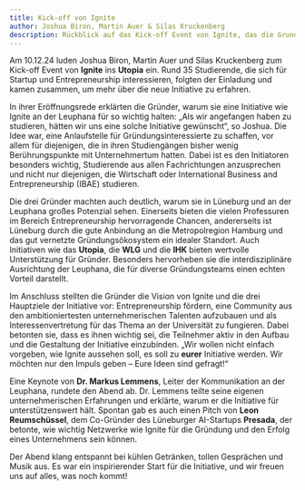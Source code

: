 ```yaml
---
title: Kick-off von Ignite
author: Joshua Biron, Martin Auer & Silas Kruckenberg
description: Rückblick auf das Kick-off Event von Ignite, das die Grundlage für eine neue Startup-Initiative an der Leuphana Universität legt
---
```


Am 10.12.24 luden Joshua Biron, Martin Auer und Silas Kruckenberg zum Kick-off Event von **Ignite** ins **Utopia** ein. Rund 35 Studierende, die sich für Startup und Entrepreneurship interessieren, folgten der Einladung und kamen zusammen, um mehr über die neue Initiative zu erfahren.

In ihrer Eröffnungsrede erklärten die Gründer, warum sie eine Initiative wie Ignite an der Leuphana für so wichtig halten: „Als wir angefangen haben zu studieren, hätten wir uns eine solche Initiative gewünscht“, so Joshua. Die Idee war, eine Anlaufstelle für Gründungsinteressierte zu schaffen, vor allem für diejenigen, die in ihren Studiengängen bisher wenig Berührungspunkte mit Unternehmertum hatten. Dabei ist es den Initiatoren besonders wichtig, Studierende aus allen Fachrichtungen anzusprechen und nicht nur diejenigen, die Wirtschaft oder International Business and Entrepreneurship (IBAE) studieren.

Die drei Gründer machten auch deutlich, warum sie in Lüneburg und an der Leuphana großes Potenzial sehen. Einerseits bieten die vielen Professuren im Bereich Entrepreneurship hervorragende Chancen, andererseits ist Lüneburg durch die gute Anbindung an die Metropolregion Hamburg und das gut vernetzte Gründungsökosystem ein idealer Standort. Auch Initiativen wie das **Utopia**, die **WLG** und die **IHK** bieten wertvolle Unterstützung für Gründer. Besonders hervorheben sie die interdisziplinäre Ausrichtung der Leuphana, die für diverse Gründungsteams einen echten Vorteil darstellt.

Im Anschluss stellten die Gründer die Vision von Ignite und die drei Hauptziele der Initiative vor: Entrepreneurship fördern, eine Community aus den ambitioniertesten unternehmerischen Talenten aufzubauen und als Interessenvertretung für das Thema an der Universität zu fungieren. Dabei betonten sie, dass es ihnen wichtig sei, die Teilnehmer aktiv in den Aufbau und die Gestaltung der Initiative einzubinden. „Wir wollen nicht einfach vorgeben, wie Ignite aussehen soll, es soll zu **eurer** Initiative werden. Wir möchten nur den Impuls geben – Eure Ideen sind gefragt!“

Eine Keynote von **Dr. Markus Lemmens**, Leiter der Kommunikation an der Leuphana, rundete den Abend ab. Dr. Lemmens teilte seine eigenen unternehmerischen Erfahrungen und erklärte, warum er die Initiative für unterstützenswert hält. Spontan gab es auch einen Pitch von **Leon Reumschüssel**, dem Co-Gründer des Lüneburger AI-Startups **Presada**, der betonte, wie wichtig Netzwerke wie Ignite für die Gründung und den Erfolg eines Unternehmens sein können.

Der Abend klang entspannt bei kühlen Getränken, tollen Gesprächen und Musik aus. Es war ein inspirierender Start für die Initiative, und wir freuen uns auf alles, was noch kommt!